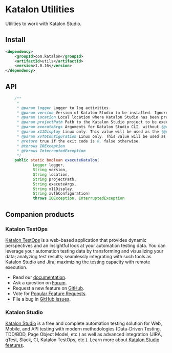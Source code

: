 # Katalon Utilities

Utilities to work with Katalon Studio.

## Install

```xml
<dependency>
    <groupId>com.katalon</groupId>
    <artifactId>utils</artifactId>
    <version>1.0.16</version>
</dependency>
```

## API

```java
    /**
     *
     * @param logger Logger to log activities.
     * @param version Version of Katalon Studio to be installed. Ignored if {@code location} is provided.
     * @param location Local location where Katalon Studio has been pre-installed. If this argument is null or empty the package will be downloaded and installed automatically.
     * @param projectPath Path to the Katalon Studio project to be executed. Ignored if provided by (@code executeArgs}.
     * @param executeArgs Arguments for Katalon Studio CLI, without {@code -runMode}. If {@code -projectPath} is missing, the argument {@code projectPath} will be used.
     * @param x11Display Linux only. This value will be used as the {@code DISPLAY} environment variable.
     * @param xvfbConfiguration Linux only. This value will be used as the arguments for {@code xvfb-run}.
     * @return true if the exit code is 0, false otherwise.
     * @throws IOException
     * @throws InterruptedException
     */
    public static boolean executeKatalon(
            Logger logger,
            String version,
            String location,
            String projectPath,
            String executeArgs,
            String x11Display,
            String xvfbConfiguration)
            throws IOException, InterruptedException
```

## Companion products

### Katalon TestOps

[Katalon TestOps](https://analytics.katalon.com) is a web-based application that provides dynamic perspectives and an insightful look at your automation testing data. You can leverage your automation testing data by transforming and visualizing your data; analyzing test results; seamlessly integrating with such tools as Katalon Studio and Jira; maximizing the testing capacity with remote execution.

* Read our [documentation](https://docs.katalon.com/katalon-analytics/docs/overview.html).
* Ask a question on [Forum](https://forum.katalon.com/categories/katalon-analytics).
* Request a new feature on [GitHub](CONTRIBUTING.md).
* Vote for [Popular Feature Requests](https://github.com/katalon-analytics/katalon-analytics/issues?q=is%3Aopen+is%3Aissue+label%3Afeature-request+sort%3Areactions-%2B1-desc).
* File a bug in [GitHub Issues](https://github.com/katalon-analytics/katalon-analytics/issues).

### Katalon Studio
[Katalon Studio](https://www.katalon.com) is a free and complete automation testing solution for Web, Mobile, and API testing with modern methodologies (Data-Driven Testing, TDD/BDD, Page Object Model, etc.) as well as advanced integration (JIRA, qTest, Slack, CI, Katalon TestOps, etc.). Learn more about [Katalon Studio features](https://www.katalon.com/features/).
